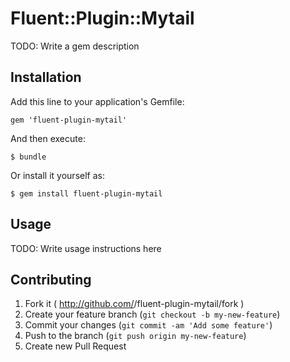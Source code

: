 # Fluent::Plugin::Mytail

TODO: Write a gem description

## Installation

Add this line to your application's Gemfile:

    gem 'fluent-plugin-mytail'

And then execute:

    $ bundle

Or install it yourself as:

    $ gem install fluent-plugin-mytail

## Usage

TODO: Write usage instructions here

## Contributing

1. Fork it ( http://github.com/<my-github-username>/fluent-plugin-mytail/fork )
2. Create your feature branch (`git checkout -b my-new-feature`)
3. Commit your changes (`git commit -am 'Add some feature'`)
4. Push to the branch (`git push origin my-new-feature`)
5. Create new Pull Request
